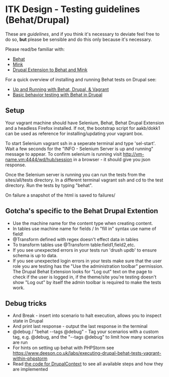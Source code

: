 ITK Design - Testing guidelines (Behat/Drupal)
==========

These are *guidelines*, and if you think it's necessary to deviate feel free to do so, **but** please be sensible and do this only because it's necessary.

Please read/be familiar with:
* [Behat](http://docs.behat.org/en/v2.5/)
* [Mink](http://mink.behat.org/en/latest/index.html)
* [Drupal Extension to Behat and Mink](https://behat-drupal-extension.readthedocs.org/en/3.0/index.html)

For a quick overview of installing and running Behat tests on Drupal see:
* [Up and Running with Behat, Drupal, & Vagrant](http://kevinquillen.com/bdd/2014/06/06/behat-drupal/)
* [Basic behavior testing with Behat in Drupal](http://kevinquillen.com/bdd/2014/06/08/your-first-behat-test/)

Setup
------------

Your vagrant machine should have Selenium, Behat, Behat Drupal Extension and a headless Firefox installed. If not, the bootstrap 
script for aakb/dokk1 can be used as reference for installing/updating your vagrant box. 

To start Selenium vagrant ssh in a seperate terminal and type 'sel-start'. Wait a few seconds for the "INFO - Selenium Server 
is up and running" message to appear. To confirm selenium is running visit http://vm-name.vm:4444/wd/hub/session in a browser - 
it should give you json response.

Once the Selenium server is running you can run the tests from the sites/all/tests directory. In a different terminal 
vagrant ssh and cd to the test directory. Run the tests by typing "behat".

On failure a snapshot of the html is saved to failures/ 

Gotcha's specific to the Behat Drupal Extention
------------

* Use the machine name for the content type when creating content.
* In tables use machine name for fields / In "fill in" syntax use name of field!
* @Transform defined with regex doesn't effect data in tables
* To transform tables use @Transform table:field1,field2,etc.
* If you see unexpected errors in your tests run 'drush updb' to ensure schema is up to data.
* If you see unexpected login errors in your tests make sure that the user role you are testing has the "Use the administration toolbar" permission. 
  The Drupal Behat Extension looks for "Log out" text on the page to check if the user is logged in, if the theme/site you're testing doesn't 
  show "Log out" by itself the admin toolbar is required to make the tests work.


Debug tricks
-------------
* And Break - insert into scenario to halt execution, allows you to inspect state in Drupal
* And print last response - output the last response in the terminal
* @debug / "behat --tags @debug" - Tag your scenarios with a custom tag, e.g. @debug, and the "--tags @debug" to limit how many scenarios are run
* For hints on setting up behat with PHPStorm see https://www.deeson.co.uk/labs/executing-drupal-behat-tests-vagrant-within-phpstorm
* Read [the code for DrupalContext](https://github.com/jhedstrom/drupalextension/blob/master/src/Drupal/DrupalExtension/Context/DrupalContext.php) to see all available steps and how they are implemented 